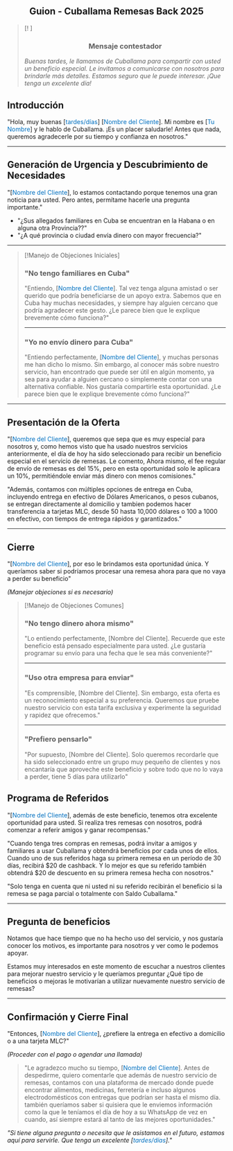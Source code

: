 ## <center>Guion - Cuballama Remesas Back 2025</center> ##

> [! ]
> ### <center>Mensaje contestador</center>
> 
> _Buenas tardes, le llamamos de Cuballama para compartir con usted un beneficio especial. Le invitamos a comunicarse con nosotros para brindarle más detalles. Estamos seguro que le puede interesar. ¡Que tenga un excelente día!_

## Introducción

"Hola, muy buenas [<font color="#0070c0">tardes/días</font>] [<font color="#0070c0">Nombre del Cliente</font>]. Mi nombre es [<font color="#0070c0">Tu Nombre</font>] y le hablo de Cuballama. ¡Es un placer saludarle! Antes que nada, queremos agradecerle por su tiempo y confianza en nosotros."

---

## Generación de Urgencia y Descubrimiento de Necesidades

 "[<font color="#0070c0">Nombre del Cliente</font>], lo estamos contactando porque tenemos una gran noticia para usted. Pero antes, permítame hacerle una pregunta importante."

- "¿Sus allegados familiares en Cuba se encuentran en la Habana o en alguna otra Provincia??"
- "¿A qué provincia o ciudad envía dinero con mayor frecuencia?"


---

> [!Manejo de Objeciones Iniciales]
> 
> ### "No tengo familiares en Cuba"
> 
>  "Entiendo, [<font color="#0070c0">Nombre del Cliente</font>]. Tal vez tenga alguna amistad o ser querido que podría beneficiarse de un apoyo extra. Sabemos que en Cuba hay muchas necesidades, y siempre hay alguien cercano que podría agradecer este gesto. ¿Le parece bien que le explique brevemente cómo funciona?"
> ___
> ### "Yo no envío dinero para Cuba"
> "Entiendo perfectamente, [<font color="#0070c0">Nombre del Cliente</font>], y muchas personas me han dicho lo mismo. Sin embargo, al conocer más sobre nuestro servicio, han encontrado que puede ser útil en algún momento, ya sea para ayudar a alguien cercano o simplemente contar con una alternativa confiable. Nos gustaría compartirle esta oportunidad. ¿Le parece bien que le explique brevemente cómo funciona?"

---

## Presentación de la Oferta

 "[<font color="#0070c0">Nombre del Cliente</font>], queremos que sepa que es muy especial para nosotros y, como hemos visto que ha usado nuestros servicios anteriormente, el día de hoy ha sido seleccionado para recibir un beneficio especial en el servicio de remesas. Le comento, Ahora mismo, el fee regular de envío de remesas es del 15%, pero en esta oportunidad solo le aplicara un 10%, permitiéndole enviar más dinero con menos comisiones."

 "Además, contamos con múltiples opciones de entrega en Cuba, incluyendo entrega en efectivo de Dólares Americanos, o pesos cubanos, se entregan directamente al domicilio y tambien podemos hacer transferencia a tarjetas MLC, desde 50 hasta 10,000 dólares o 100 a 1000 en efectivo, con tiempos de entrega rápidos y garantizados."

---

## Cierre

 "[<font color="#0070c0">Nombre del Cliente</font>], por eso le brindamos esta oportunidad única. Y queríamos saber si podríamos procesar una remesa ahora para que no vaya a perder su beneficio"

_(Manejar objeciones si es necesario)_


> [!Manejo de Objeciones Comunes]
> 
> ### "No tengo dinero ahora mismo"
> 
> "Lo entiendo perfectamente, [Nombre del Cliente]. Recuerde que este beneficio está pensado especialmente para usted. ¿Le gustaría programar su envío para una fecha que le sea más conveniente?"
> 
> ---
> ### "Uso otra empresa para enviar"
> 
> "Es comprensible, [Nombre del Cliente]. Sin embargo, esta oferta es un reconocimiento especial a su preferencia. Queremos que pruebe nuestro servicio con esta tarifa exclusiva y experimente la seguridad y rapidez que ofrecemos."
> 
> ---
> ### "Prefiero pensarlo"
> 
> "Por supuesto, [Nombre del Cliente]. Solo queremos recordarle que ha sido seleccionado entre un grupo muy pequeño de clientes y nos encantaría que aproveche este beneficio y sobre todo que no lo vaya a perder, tiene 5 días para utilizarlo"
> 


## Programa de Referidos

 "[<font color="#0070c0">Nombre del Cliente</font>], además de este beneficio, tenemos otra excelente oportunidad para usted. Si realiza tres remesas con nosotros, podrá comenzar a referir amigos y ganar recompensas."

 "Cuando tenga tres compras en remesas, podrá invitar a amigos y familiares a usar Cuballama y obtendrá beneficios por cada unos de ellos. Cuando uno de sus referidos haga su primera remesa en un período de 30 días, recibirá $20 de cashback. Y lo mejor es que su referido también obtendrá $20 de descuento en su primera remesa hecha con nosotros."

"Solo tenga en cuenta que ni usted ni su referido recibirán el beneficio si la remesa se paga parcial o totalmente con Saldo Cuballama."

---
## Pregunta de beneficios

Notamos que hace tiempo que no ha hecho uso del servicio, y nos gustaría conocer los motivos, es importante para nosotros y ver como le podemos apoyar.

Estamos muy interesados en este momento de escuchar a nuestros clientes para mejorar nuestro servicio y le queríamos preguntar ¿Qué tipo de beneficios o mejoras le motivarían a utilizar nuevamente nuestro servicio de remesas?

---

## Confirmación y Cierre Final

"Entonces, [<font color="#0070c0">Nombre del Cliente</font>], ¿prefiere la entrega en efectivo a domicilio o a una tarjeta MLC?"

_(Proceder con el pago o agendar una llamada)_

> "Le agradezco mucho su tiempo, [<font color="#0070c0">Nombre del Cliente</font>]. Antes de despedirme, quiero comentarle que además de nuestro servicio de remesas, contamos con una plataforma de mercado donde puede encontrar alimentos, medicinas, ferretería e incluso algunos electrodomésticos con entregas que podrían ser hasta el mismo día. también queríamos saber si quisiera que le enviemos información como la que le teníamos el día de hoy a su WhatsApp de vez en cuando, así siempre estará al tanto de las mejores oportunidades."

*"Si tiene alguna pregunta o necesita que le asistamos en el futuro, estamos aquí para servirle. Que tenga un excelente [<font color="#0070c0">tardes/días</font>]."*